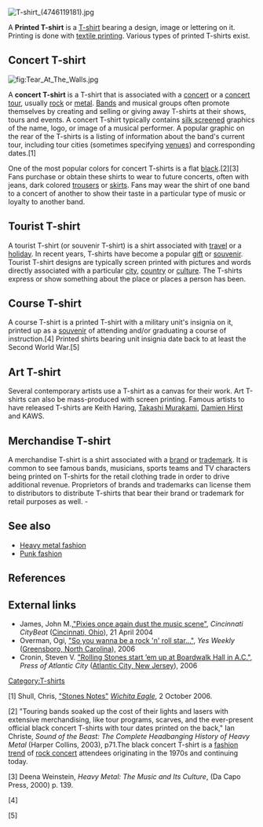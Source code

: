 ![](T-shirt_(4746119181).jpg "T-shirt_(4746119181).jpg")

A **Printed T-shirt** is a [T-shirt](T-shirt "wikilink") bearing a
design, image or lettering on it. Printing is done with [textile
printing](Textile_printing#Methods_of_printing "wikilink"). Various
types of printed T-shirts exist.

## Concert T-shirt

![](Tear_At_The_Walls.jpg "fig:Tear_At_The_Walls.jpg")

A **concert T-shirt** is a T-shirt that is associated with a
[concert](concert "wikilink") or a [concert
tour](concert_tour "wikilink"), usually [rock](rock_music "wikilink") or
[metal](metal_(music) "wikilink"). [Bands](Band_(music) "wikilink") and
musical groups often promote themselves by creating and selling or
giving away T-shirts at their shows, tours and events. A concert T-shirt
typically contains [silk screened](Screen-printing "wikilink") graphics
of the name, logo, or image of a musical performer. A popular graphic on
the rear of the T-shirts is a listing of information about the band's
current tour, including tour cities (sometimes specifying
[venues](Music_venue "wikilink")) and corresponding dates.[1]

One of the most popular colors for concert T-shirts is a flat
[black](black "wikilink").[2][3] Fans purchase or obtain these shirts to
wear to future concerts, often with jeans, dark colored
[trousers](trousers "wikilink") or [skirts](skirts "wikilink"). Fans may
wear the shirt of one band to a concert of another to show their taste
in a particular type of music or loyalty to another band.

## Tourist T-shirt

A tourist T-shirt (or souvenir T-shirt) is a shirt associated with
[travel](travel "wikilink") or a [holiday](holiday "wikilink"). In
recent years, T-shirts have become a popular [gift](gift "wikilink") or
[souvenir](souvenir "wikilink"). Tourist T-shirt designs are typically
screen printed with pictures and words directly associated with a
particular [city](city "wikilink"), [country](country "wikilink") or
[culture](culture "wikilink"). The T-shirts express or show something
about the place or places a person has been.

## Course T-shirt

A course T-shirt is a printed T-shirt with a military unit's insignia on
it, printed up as a [souvenir](souvenir "wikilink") of attending and/or
graduating a course of instruction.[4] Printed shirts bearing unit
insignia date back to at least the Second World War.[5]

## Art T-shirt

Several contemporary artists use a T-shirt as a canvas for their work.
Art T-shirts can also be mass-produced with screen printing. Famous
artists to have released T-shirts are Keith Haring, [Takashi
Murakami](Takashi_Murakami "wikilink"), [Damien
Hirst](Damien_Hirst "wikilink") and KAWS.

## Merchandise T-shirt

A merchandise T-shirt is a shirt associated with a
[brand](brand "wikilink") or [trademark](trademark "wikilink"). It is
common to see famous bands, musicians, sports teams and TV characters
being printed on T-shirts for the retail clothing trade in order to
drive additional revenue. Proprietors of brands and trademarks can
license them to distributors to distribute T-shirts that bear their
brand or trademark for retail purposes as well. -

## See also

-   [Heavy metal fashion](Heavy_metal_fashion "wikilink")
-   [Punk fashion](Punk_fashion "wikilink")

## References

## External links

-   James, John M.,["Pixies once again dust the music
    scene"](http://www.citybeat.com/2004-04-21/musicyeah.shtml),
    *Cincinnati CityBeat* ([Cincinnati,
    Ohio](Cincinnati,_Ohio "wikilink")), 21 April 2004
-   Overman, Ogi, ["So you wanna be a rock 'n' roll
    star..."](http://www.yesweekly.com/main.asp?SectionID=18&SubSectionID=44&ArticleID=1850&TM=76897.38),
    *Yes Weekly* ([Greensboro, North
    Carolina](Greensboro,_North_Carolina "wikilink")), 2006
-   Cronin, Steven V. ["Rolling Stones start ’em up at Boardwalk Hall in
    A.C."](https://web.archive.org/web/20070926225205/http://www.pressofatlanticcity.com/news/story/6944473p-6807034c.html),
    *Press of Atlantic City* ([Atlantic City, New
    Jersey](Atlantic_City,_New_Jersey "wikilink")), 2006

[Category:T-shirts](Category:T-shirts "wikilink")

[1] Shull, Chris, ["Stones
Notes"](http://www.livnfresh.com/wp-content/uploads/2015/05/STONES_NOTES.pdf)
*[Wichita Eagle](The_Wichita_Eagle "wikilink")*, 2 October 2006.

[2] "Touring bands soaked up the cost of their lights and lasers with
extensive merchandising, like tour programs, scarves, and the
ever-present official black concert T-shirts with tour dates printed on
the back," Ian Christe, *Sound of the Beast: The Complete Headbanging
History of Heavy Metal* (Harper Collins, 2003), p71.The black concert
T-shirt is a [fashion trend](fashion_trend "wikilink") of [rock
concert](rock_concert "wikilink") attendees originating in the 1970s and
continuing today.

[3] Deena Weinstein, *Heavy Metal: The Music and Its Culture*, (Da Capo
Press, 2000) p. 139.

[4]

[5]